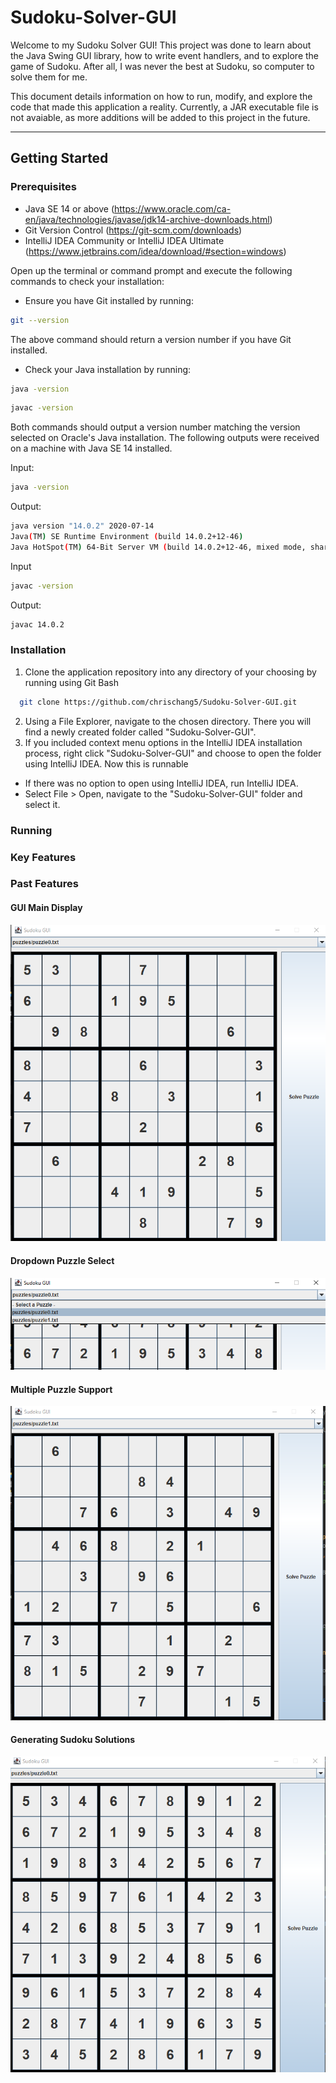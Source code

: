 # Sudoku-Solver-GUI

Welcome to my Sudoku Solver GUI! This project was done to learn about the Java Swing GUI library, how to write event handlers, and to explore the game of Sudoku. After all, I was never the best at Sudoku, so computer to solve them for me.

This document details information on how to run, modify, and explore the code that made this application a reality. Currently, a JAR executable file is not avaiable, as more additions will be added to this project in the future. 
___
## Getting Started

### Prerequisites

- Java SE 14 or above (https://www.oracle.com/ca-en/java/technologies/javase/jdk14-archive-downloads.html)
- Git Version Control (https://git-scm.com/downloads)
- IntelliJ IDEA Community or IntelliJ IDEA Ultimate (https://www.jetbrains.com/idea/download/#section=windows)

Open up the terminal or command prompt and execute the following commands to check your installation:

- Ensure you have Git installed by running: 

```bash
git --version
```

The above command should return a version number if you have Git installed.

- Check your Java installation by running:

```bash
java -version
```

```bash
javac -version
```

Both commands should output a version number matching the version selected on Oracle's Java installation. The following outputs were received on a machine with Java SE 14 installed.

Input:
```bash
java -version
```
Output:
```bash
java version "14.0.2" 2020-07-14
Java(TM) SE Runtime Environment (build 14.0.2+12-46)
Java HotSpot(TM) 64-Bit Server VM (build 14.0.2+12-46, mixed mode, sharing)
```
Input
```bash
javac -version
```
Output:
```bash
javac 14.0.2
```

### Installation
1. Clone the application repository into any directory of your choosing by running using Git Bash
```bash
  git clone https://github.com/chrischang5/Sudoku-Solver-GUI.git
```
2. Using a File Explorer, navigate to the chosen directory. There you will find a newly created folder called "Sudoku-Solver-GUI".
3. If you included context menu options in the IntelliJ IDEA installation process, right click "Sudoku-Solver-GUI" and choose to open the folder using IntelliJ IDEA. Now this is runnable
- If there was no option to open using IntelliJ IDEA, run IntelliJ IDEA. 
- Select File > Open, navigate to the "Sudoku-Solver-GUI" folder and select it.

### Running

### Key Features




### Past Features
#### GUI Main Display
![alt text](https://github.com/chrischang5/Sudoku-Explorer/blob/main/readme/unsolvedpuzzle.png?raw=true)

#### Dropdown Puzzle Select
![alt text](https://github.com/chrischang5/Sudoku-Explorer/blob/main/readme/puzzleselect.png?raw=true)

#### Multiple Puzzle Support
![alt text](https://github.com/chrischang5/Sudoku-Explorer/blob/main/readme/unsolvedpuzzle2.png?raw=true)

#### Generating Sudoku Solutions
![alt text](https://github.com/chrischang5/Sudoku-Explorer/blob/main/readme/solvedpuzzle.png?raw=true)
